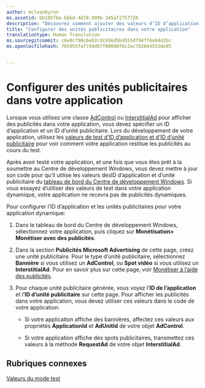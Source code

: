 ```yaml
---
author: mcleanbyron
ms.assetid: bb105fbe-bbbd-4d78-899b-345af2757720
description: "Découvrez comment ajouter des valeurs d’ID d’application et d’ID d’unité publicitaire du tableau de bord du Centre de développement Windows à votre application avant de la soumettre au WindowsStore."
title: "Configurer des unités publicitaires dans votre application"
translationtype: Human Translation
ms.sourcegitcommit: c6e0cf98c6eb2cdc656d5b4555d794ff6a94d2bc
ms.openlocfilehash: 705955faf7ddd67f80098f8c3ac7b2844553de95


---
```


# Configurer des unités publicitaires dans votre application




Lorsque vous utilisez une classe [AdControl](https://msdn.microsoft.com/library/windows/apps/microsoft.advertising.winrt.ui.adcontrol.aspx) ou [InterstitialAd](https://msdn.microsoft.com/library/windows/apps/microsoft.advertising.winrt.ui.interstitialad.aspx) pour afficher des publicités dans votre application, vous devez spécifier un ID d’application et un ID d’unité publicitaire. Lors du développement de votre application, utilisez les [valeurs de test d’ID d’application et d’ID d’unité publicitaire](test-mode-values.md) pour voir comment votre application restitue les publicités au cours du test.

Après avoir testé votre application, et une fois que vous êtes prêt à la soumettre au Centre de développement Windows, vous devez mettre à jour son code pour qu’il utilise les valeurs desID d’application et d’unité publicitaire du [tableau de bord du Centre de développement Windows](https://msdn.microsoft.com/library/windows/apps/mt170658.aspx). Si vous essayez d’utiliser des valeurs de test dans votre application dynamique, votre application ne recevra pas de publicités dynamiques.

Pour configurer l’ID d’application et les unités publicitaires pour votre application dynamique:

1.  Dans le tableau de bord du Centre de développement Windows, sélectionnez votre application, puis cliquez sur **Monétisation&gt; Monétiser avec des publicités**.
2.  Dans la section **Publicités Microsoft Advertising** de cette page, créez une unité publicitaire. Pour le type d’unité publicitaire, sélectionnez **Bannière** si vous utilisez un **AdControl**, ou **Spot vidéo** si vous utilisez un **InterstitialAd**. Pour en savoir plus sur cette page, voir [Monétiser à l’aide des publicités](../publish/monetize-with-ads.md).

3.  Pour chaque unité publicitaire générée, vous voyez l’**ID de l’application** et l’**ID d’unité publicitaire** sur cette page. Pour afficher les publicités dans votre application, vous devez utiliser ces valeurs dans le code de votre application:

    * Si votre application affiche des bannières, affectez ces valeurs aux propriétés **ApplicationId** et **AdUnitId** de votre objet **AdControl**.

    * Si votre application affiche des spots publicitaires, transmettez ces valeurs à la méthode **RequestAd** de votre objet **InterstitialAd**.

 

## Rubriques connexes

[Valeurs du mode test](test-mode-values.md)


 

 



<!--HONumber=Aug16_HO3-->



